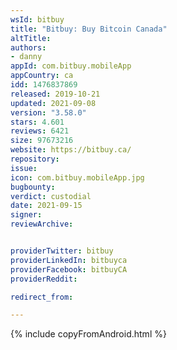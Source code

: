 ```yaml
---
wsId: bitbuy
title: "Bitbuy: Buy Bitcoin Canada"
altTitle: 
authors:
- danny
appId: com.bitbuy.mobileApp
appCountry: ca
idd: 1476837869
released: 2019-10-21
updated: 2021-09-08
version: "3.58.0"
stars: 4.601
reviews: 6421
size: 97673216
website: https://bitbuy.ca/
repository: 
issue: 
icon: com.bitbuy.mobileApp.jpg
bugbounty: 
verdict: custodial
date: 2021-09-15
signer: 
reviewArchive:


providerTwitter: bitbuy
providerLinkedIn: bitbuyca
providerFacebook: bitbuyCA
providerReddit: 

redirect_from:

---
```


 {% include copyFromAndroid.html %}
